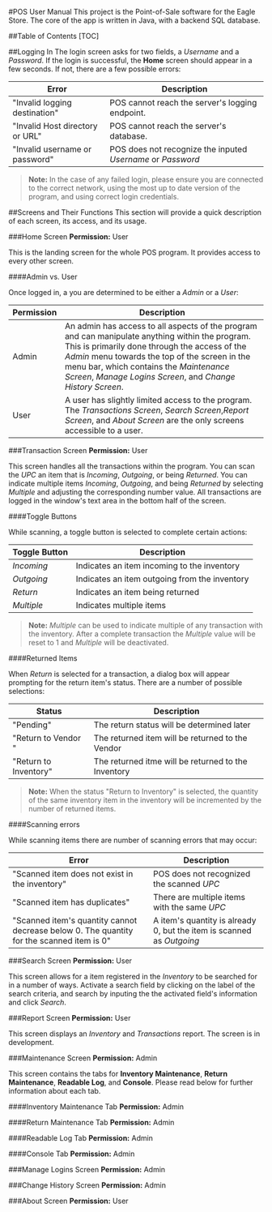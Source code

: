 #POS User Manual
This project is the Point-of-Sale software for the Eagle Store. The
core of the app is written in Java, with a backend SQL database.

##Table of Contents
[TOC]

##Logging In
The login screen asks for two fields, a *Username* and a *Password*.  If the login is successful, the **Home** screen should appear in a few seconds.  If not, there are a few possible errors:

| Error                           | Description |
| ------------------------------- | ----------- |
|  "Invalid logging destination"  | POS cannot reach the server's logging endpoint. |
| "Invalid Host directory or URL" | POS cannot reach the server's database. |
| "Invalid username or password"  | POS does not recognize the inputed *Username* or *Password* |

> **Note:** In the case of any failed login, please ensure you are connected to the correct network, using the most up to date version of the program, and using correct login credentials.

##Screens and Their Functions
This section will provide a quick description of each screen, its access, and its usage.

###Home Screen
 **Permission:** User

This is the landing screen for the whole POS program.  It provides access to every other screen. 

####Admin vs. User

Once logged in, a you are determined to be either a *Admin* or a *User*:

| Permission | Description |
| ---------- | ----------- |
| Admin      | An admin has access to all aspects of the program and can manipulate anything within the program.  This is primarily done through the access of the *Admin* menu towards the top of the screen in the menu bar, which contains the *Maintenance Screen*, *Manage Logins Screen*, and *Change History Screen*.
| User       | A user has slightly limited access to the program.  The *Transactions Screen*, *Search Screen*,*Report Screen*, and *About Screen* are the only screens accessible to a user.

###Transaction Screen
**Permission:** User

This screen handles all the transactions within the program.  You can scan the *UPC* an item that is *Incoming*, *Outgoing*, or being *Returned*.  You can indicate multiple items *Incoming*, *Outgoing*, and being *Returned* by selecting *Multiple* and adjusting the corresponding number value.  All transactions are logged in the window's text area in the bottom half of the screen.

####Toggle Buttons

While scanning, a toggle button is selected to complete certain actions:

| Toggle Button   | Description                                   |
| --------------- | --------------------------------------------- |
| *Incoming*      | Indicates an item incoming to the inventory   |
| *Outgoing*      | Indicates an item outgoing from the inventory |
| *Return*        | Indicates an item being returned              |
| *Multiple*      | Indicates multiple items                      |

>**Note:** *Multiple* can be used to indicate multiple of any transaction with the inventory.  After a complete transaction the *Multiple* value will be reset to 1 and *Multiple* will be deactivated.

####Returned Items

When *Return* is selected for a transaction, a dialog box will appear prompting for the return item's status.  There are a number of possible selections:

| Status                | Description                                         |
| --------------------- | --------------------------------------------------- |
| "Pending"             | The return status will be determined later          |
| "Return to Vendor "   | The returned item will be returned to the Vendor    |
| "Return to Inventory" | The returned itme will be returned to the Inventory |

>**Note:** When the status "Return to Inventory" is selected, the quantity of the same inventory item in the inventory will be incremented by the number of returned items.

####Scanning errors

While scanning items there are number of scanning errors that may occur:

| Error                                                                                      | Description            |
| ------------------------------------------------------------------------------------------ | ---------------------- |
| "Scanned item does not exist in the inventory"                                             | POS does not recognized the scanned *UPC*                                |
| "Scanned item has duplicates"                                                              | There are multiple items with the same *UPC*                              |
| "Scanned item's quantity cannot decrease below 0.  The quantity for the scanned item is 0" | A item's quantity is already 0, but the item is scanned as *Outgoing* |


###Search Screen
**Permission:** User

This screen allows for a item registered in the *Inventory* to be searched for in a number of ways.  Activate a search field by clicking on the label of the search criteria, and search by inputing the the activated field's information and click *Search*.

###Report Screen
**Permission:** User

This screen displays an *Inventory* and *Transactions* report.  The screen is in development.

###Maintenance Screen
**Permission:** Admin

This screen contains the tabs for **Inventory Maintenance**, **Return Maintenance**, **Readable Log**, and **Console**.  Please read below for further information about each tab.

####Inventory Maintenance Tab
**Permission:** Admin



####Return Maintenance Tab
**Permission:** Admin

####Readable Log Tab
**Permission:** Admin

####Console Tab
**Permission:** Admin

###Manage Logins Screen
**Permission:** Admin

###Change History Screen
**Permission:** Admin

###About Screen
**Permission:** User
